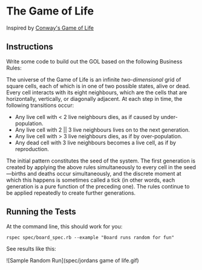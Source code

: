 # The Game of Life

Inspired by [Conway's Game of Life](https://en.wikipedia.org/wiki/Conway's_Game_of_Life)

## Instructions

Write some code to build out the GOL based on the following Business Rules:

The universe of the Game of Life is an infinite *two-dimensional* grid of square cells, 
each of which is in one of two possible states, alive or dead. Every cell interacts with its eight 
neighbours, which are the cells that are horizontally, vertically, or diagonally adjacent. At each 
step in time, the following transitions occur:

* Any live cell with < 2 live neighbours dies, as if caused by under-population.
* Any live cell with 2 || 3 live neighbours lives on to the next generation.
* Any live cell with > 3 live neighbours dies, as if by over-population.
* Any dead cell with 3 live neighbours becomes a live cell, as if by reproduction.

The initial pattern constitutes the seed of the system. The first generation is created by applying 
the above rules simultaneously to every cell in the seed—births and deaths occur simultaneously, and 
the discrete moment at which this happens is sometimes called a tick (in other words, each generation 
is a pure function of the preceding one). The rules continue to be applied repeatedly to create 
further generations.

## Running the Tests

At the command line, this should work for you:

    rspec spec/board_spec.rb --example "Board runs random for fun"

See results like this:

   ![Sample Random Run](spec/jordans game of life.gif)
